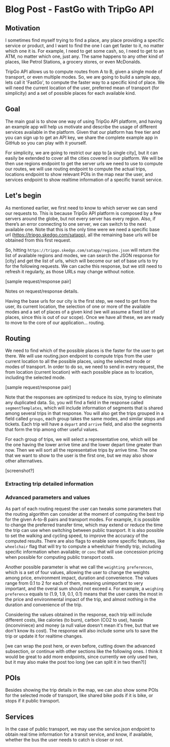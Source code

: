 # Blog Post - FastGo with TripGo API

## Motivation

I sometimes find myself trying to find a place, any place providing a specific service or product, and I want to find the one I can get faster to it, no matter which one it is. For example, I need to get some cash, so, I need to get to an ATM, no matter which one, just any. The same happens to any other kind of places, like Petrol Stations, a grocery stores, or even McDonalds.    

TripGo API allows us to compute routes from A to B, given a single mode of transport, or even multiple modes. So, we are going to build a sample app, lets call it 'FastGo', to compute the faster way to a specific kind of place. We will need the current location of the user, preferred mean of transport (for simplicity) and a set of possible places for each available kind. 

## Goal

The main goal is to show one way of using TripGo API platform, and having an example app will help us motivate and describe the usage of different services available in the platform. Given that our platform has free tier and you can sign up to get an API key, we share the complete example app in GitHub so you can play with it yourself.

For simplicity, we are going to restrict our app to [a single city], but it can easily be extended to cover all the cities covered in our platform. We will be then use regions endpoint to get the server urls we need to use to compute our routes, we will use routing endpoint to compute the actual trips, locations endpoint to show relevant POIs in the map near the user, and services endpoint to show realtime information of a specific transit service.


## Let's begin

As mentioned earlier, we first need to know to which server we can send our requests to. This is because TripGo API platform is composed by a few servers around the globe, but not every server has every region. Also, if there’s an error connecting to one server, we can switch to the next available one. Note that this is the only time were we need a specific base url (https://tripgo.skedgo.com/satapp), all the remaining base urls will be obtained from this first request.

So, hitting `https://tripgo.skedgo.com/satapp/regions.json` will return the list of available regions and modes, we can search the JSON response for [city] and get the list of urls, which will become our set of base urls to try for the following requests. We can cache this response, but we still need to refresh it regularly, as those URLs may change without notice.


[sample request/response pair]

Notes on request/response details.

Having the base urls for our city is the first step, we need to get from the user, its current location, the selection of one or more of the available modes and a set of places of a given kind (we will assume a fixed list of places, since this is out of our scope). Once we have all these, we are ready to move to the core of our application... routing. 


## Routing

We need to find which of the possible places is the faster for the user to get there. We will use routing.json endpoint to compute trips from the user current location to all the possible places, using the selected mode or modes of transport. In order to do so, we need to send in every request, the from location (current location) with each possible place as to location, including the selected mode.  

[sample request/response pair]

Note that the responses are optimized to reduce its size, trying to eliminate any duplicated data. So, you will find a field in the response called `segmentTemplates`, which will include information of segments that is shared among several trips in that response. You will also get the trips grouped in a field called `groups`, each group takes the same modes, and similar stops and tickets. Each trip will have a `depart` and `arrive` field, and also the segments that form the trip among other useful values.

For each group of trips, we will select a representative one, which will be the one having the lower arrive time and the lower depart time greater than now. Then we will sort all the representative trips by arrive time. The one that we want to show to the user is the first one, but we may also show other alternatives.

[screenshot?]

### Extracting trip detailed information

<how to construct the trip using templates>

<information about segments with encoded waypoints>


### Advanced parameters and values

As part of each routing request the user can tweaks some parameters that the routing algorithm can consider at the moment of computing the best trip for the given A-to-B pairs and transport modes. For example, it is possible to change the preferred transfer time, which may extend or reduce the time the trip can use when switching between public trasnport. It is also possible to set the walking and cycling speed, to improve the accuracy of the computed results. There are also flags to enable some specific features, like `wheelchair` flag that will try to compute a wheelchair friendly trip, including specific information when available; or `conc` that will use concession pricing when possible for computing public transport costs.

Another possible parameter is what we call the `weighting preferences`, which is a set of four values, allowing the user to change the weights among price, environment impact, duration and convenience. The values range from 0.1 to 2 for each of them, meaning unimportant to very important, and the overal sum should not exceed `4`. For example, a `weighing preference` equals to (1.9, 1.9, 0.1, 0.1) means that the user cares the most in the price and environmental impact of the trip, and almost nothing in the duration and convenience of the trip.

Considering the values obtained in the response, each trip will include different costs, like calories (to burn), carbon (CO2 to use), hassle (inconviniece) and money (a null value doesn't mean it's free, but that we don't know its cost). The response will also include some urls to save the trip or update it for realtime changes.


[we can wrap the post here, or even before, cutting down the advanced subsection, or continue with other sections like the following ones. I think it would be great to add more endpoints, since currently we only used two, but it may also make the post too long (we can split it in two then?)]


## POIs

Besides showing the trip details in the map, we can also show some POIs for the selected mode of transport, like shared bike pods if it is bike, or stops if it public transport.


## Services

In the case of public transport, we may use the service.json endpoint to obtain real time information for a transit service, and know, if available, whether the bus the user needs to catch is closer or not.

